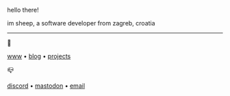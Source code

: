 hello there!

im sheep, a software developer from zagreb, croatia

---

🔗

[www](https://sheepdev.xyz)  •   [blog](https://sheepdev.xyz/posts/)  •   [projects](https://github.com/sheeepdev?tab=repositories&type=source)

📪

[discord](https://discord.com/users/429303151598895106)  •   [mastodon](https://fosstodon.org/@sheepdev)   •   [email](mailto:sheep@sheepdev.xyz)
